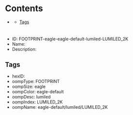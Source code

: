 



Contents
========

* [](#)
	* [Tags](#tags)

# 

- ID: FOOTPRINT-eagle-eagle-default-lumiled-LUMILED_2K
- Name: 
- Description: 

## Tags

- hexID: 
- oompType: FOOTPRINT
- oompSize: eagle
- oompColor: eagle-default
- oompDesc: lumiled
- oompIndex: LUMILED_2K
- oompName: eagle-default/lumiled/LUMILED_2K
